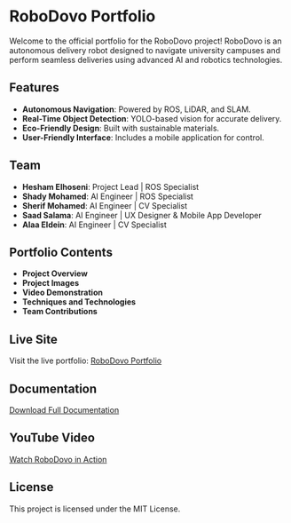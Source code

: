 # RoboDovo Portfolio

Welcome to the official portfolio for the RoboDovo project! RoboDovo is an autonomous delivery robot designed to navigate university campuses and perform seamless deliveries using advanced AI and robotics technologies.

## Features
- **Autonomous Navigation**: Powered by ROS, LiDAR, and SLAM.
- **Real-Time Object Detection**: YOLO-based vision for accurate delivery.
- **Eco-Friendly Design**: Built with sustainable materials.
- **User-Friendly Interface**: Includes a mobile application for control.

## Team
- **Hesham Elhoseni**: Project Lead | ROS Specialist
- **Shady Mohamed**: AI Engineer | ROS Specialist
- **Sherif Mohamed**: AI Engineer | CV Specialist
- **Saad Salama**: AI Engineer | UX Designer & Mobile App Developer
- **Alaa Eldein**: AI Engineer | CV Specialist

## Portfolio Contents
- **Project Overview**
- **Project Images**
- **Video Demonstration**
- **Techniques and Technologies**
- **Team Contributions**

## Live Site
Visit the live portfolio: [RoboDovo Portfolio](https://el7oseni.github.io/robodovo-portfolio/)

## Documentation
[Download Full Documentation](https://github.com/el7oseni/robodovo-portfolio/raw/main/robodovo-doc.pdf)

## YouTube Video
[Watch RoboDovo in Action](https://youtu.be/1pt5yQzjwQc)

## License
This project is licensed under the MIT License.
